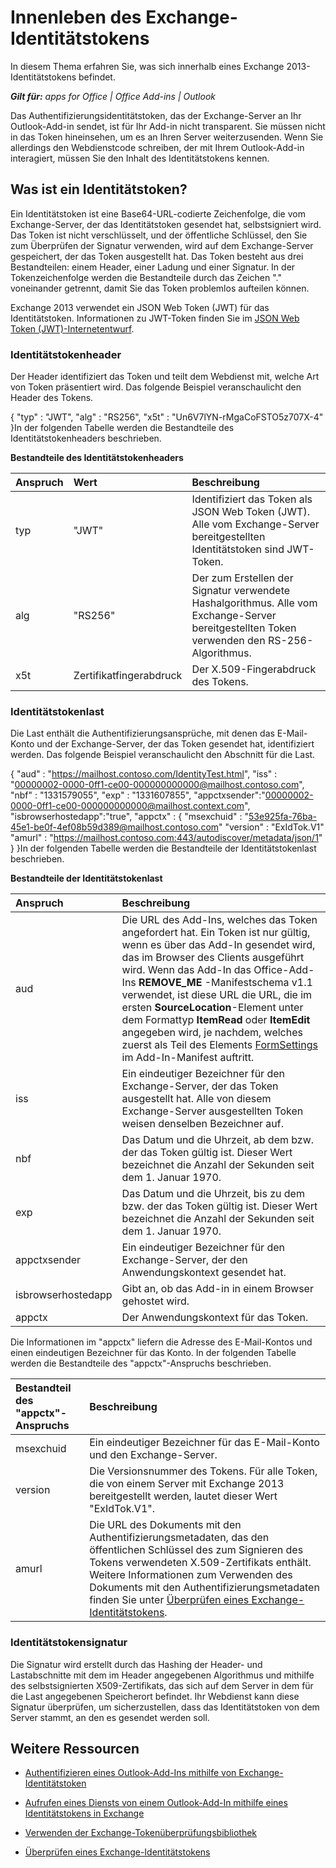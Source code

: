 
# Innenleben des Exchange-Identitätstokens
In diesem Thema erfahren Sie, was sich innerhalb eines Exchange 2013-Identitätstokens befindet.

 _**Gilt für:** apps for Office | Office Add-ins | Outlook_

Das Authentifizierungsidentitätstoken, das der Exchange-Server an Ihr Outlook-Add-in sendet, ist für Ihr Add-in nicht transparent. Sie müssen nicht in das Token hineinsehen, um es an Ihren Server weiterzusenden. Wenn Sie allerdings den Webdienstcode schreiben, der mit Ihrem Outlook-Add-in interagiert, müssen Sie den Inhalt des Identitätstokens kennen.

## Was ist ein Identitätstoken?


Ein Identitätstoken ist eine Base64-URL-codierte Zeichenfolge, die vom Exchange-Server, der das Identitätstoken gesendet hat, selbstsigniert wird. Das Token ist nicht verschlüsselt, und der öffentliche Schlüssel, den Sie zum Überprüfen der Signatur verwenden, wird auf dem Exchange-Server gespeichert, der das Token ausgestellt hat. Das Token besteht aus drei Bestandteilen: einem Header, einer Ladung und einer Signatur. In der Tokenzeichenfolge werden die Bestandteile durch das Zeichen "." voneinander getrennt, damit Sie das Token problemlos aufteilen können.

Exchange 2013 verwendet ein JSON Web Token (JWT) für das Identitätstoken. Informationen zu JWT-Token finden Sie im [JSON Web Token (JWT)-Internetentwurf](http://self-issued.info/docs/draft-goland-json-web-token-00.mdl).


### Identitätstokenheader

Der Header identifiziert das Token und teilt dem Webdienst mit, welche Art von Token präsentiert wird. Das folgende Beispiel veranschaulicht den Header des Tokens.

{ "typ" : "JWT", "alg" : "RS256", "x5t" : "Un6V7lYN-rMgaCoFSTO5z707X-4" }In der folgenden Tabelle werden die Bestandteile des Identitätstokenheaders beschrieben.


**Bestandteile des Identitätstokenheaders**


|**Anspruch**|**Wert**|**Beschreibung**|
|:-----|:-----|:-----|
|typ|"JWT"|Identifiziert das Token als JSON Web Token (JWT). Alle vom Exchange-Server bereitgestellten Identitätstoken sind JWT-Token.|
|alg|"RS256"|Der zum Erstellen der Signatur verwendete Hashalgorithmus. Alle vom Exchange-Server bereitgestellten Token verwenden den RS-256-Algorithmus.|
|x5t|Zertifikatfingerabdruck|Der X.509-Fingerabdruck des Tokens.|

### Identitätstokenlast

Die Last enthält die Authentifizierungsansprüche, mit denen das E-Mail-Konto und der Exchange-Server, der das Token gesendet hat, identifiziert werden. Das folgende Beispiel veranschaulicht den Abschnitt für die Last.

{ "aud" : "https://mailhost.contoso.com/IdentityTest.html", "iss" : "00000002-0000-0ff1-ce00-000000000000@mailhost.contoso.com", "nbf" : "1331579055", "exp" : "1331607855", "appctxsender":"00000002-0000-0ff1-ce00-000000000000@mailhost.context.com", "isbrowserhostedapp":"true", "appctx" : { "msexchuid" : "53e925fa-76ba-45e1-be0f-4ef08b59d389@mailhost.contoso.com" "version" : "ExIdTok.V1" "amurl" : "https://mailhost.contoso.com:443/autodiscover/metadata/json/1" } }In der folgenden Tabelle werden die Bestandteile der Identitätstokenlast beschrieben.


**Bestandteile der Identitätstokenlast**


|**Anspruch**|**Beschreibung**|
|:-----|:-----|
|aud|Die URL des Add-Ins, welches das Token angefordert hat. Ein Token ist nur gültig, wenn es über das Add-In gesendet wird, das im Browser des Clients ausgeführt wird. Wenn das Add-In das Office-Add-Ins **REMOVE_ME** -Manifestschema v1.1 verwendet, ist diese URL die URL, die im ersten **SourceLocation**-Element unter dem Formattyp  **ItemRead** oder **ItemEdit** angegeben wird, je nachdem, welches zuerst als Teil des Elements [FormSettings](http://msdn.microsoft.com/de-de/library/0d1a311d-939d-78c1-e968-89ddf7ebc4b4%28Office.15%29.aspx) im Add-In-Manifest auftritt.|
|iss|Ein eindeutiger Bezeichner für den Exchange-Server, der das Token ausgestellt hat. Alle von diesem Exchange-Server ausgestellten Token weisen denselben Bezeichner auf.|
|nbf|Das Datum und die Uhrzeit, ab dem bzw. der das Token gültig ist. Dieser Wert bezeichnet die Anzahl der Sekunden seit dem 1. Januar 1970. |
|exp|Das Datum und die Uhrzeit, bis zu dem bzw. der das Token gültig ist. Dieser Wert bezeichnet die Anzahl der Sekunden seit dem 1. Januar 1970.|
|appctxsender|Ein eindeutiger Bezeichner für den Exchange-Server, der den Anwendungskontext gesendet hat.|
|isbrowserhostedapp|Gibt an, ob das Add-in in einem Browser gehostet wird.|
|appctx|Der Anwendungskontext für das Token. |
Die Informationen im "appctx" liefern die Adresse des E-Mail-Kontos und einen eindeutigen Bezeichner für das Konto. In der folgenden Tabelle werden die Bestandteile des "appctx"-Anspruchs beschrieben.



|**Bestandteil des "appctx"-Anspruchs**|**Beschreibung**|
|:-----|:-----|
|msexchuid|Ein eindeutiger Bezeichner für das E-Mail-Konto und den Exchange-Server.|
|version|Die Versionsnummer des Tokens. Für alle Token, die von einem Server mit Exchange 2013 bereitgestellt werden, lautet dieser Wert "ExIdTok.V1".|
|amurl|Die URL des Dokuments mit den Authentifizierungsmetadaten, das den öffentlichen Schlüssel des zum Signieren des Tokens verwendeten X.509-Zertifikats enthält. Weitere Informationen zum Verwenden des Dokuments mit den Authentifizierungsmetadaten finden Sie unter [Überprüfen eines Exchange-Identitätstokens](8503a3e8-458a-4a4e-9e95-65cd7bb1954d.md).|

### Identitätstokensignatur

Die Signatur wird erstellt durch das Hashing der Header- und Lastabschnitte mit dem im Header angegebenen Algorithmus und mithilfe des selbstsignierten X509-Zertifikats, das sich auf dem Server in dem für die Last angegebenen Speicherort befindet. Ihr Webdienst kann diese Signatur überprüfen, um sicherzustellen, dass das Identitätstoken von dem Server stammt, an den es gesendet werden soll.


## Weitere Ressourcen



- [Authentifizieren eines Outlook-Add-Ins mithilfe von Exchange-Identitätstoken](c0520a1e-d9ba-495a-a99f-6816d7d2a23e.md)
    
- [Aufrufen eines Diensts von einem Outlook-Add-In mithilfe eines Identitätstokens in Exchange](15c1a27e-6a75-411b-bf56-046d0eba3b48.md)
    
- [Verwenden der Exchange-Tokenüberprüfungsbibliothek](f7f4813a-3b2d-47bb-bf93-71b64620a56b.md)
    
- [Überprüfen eines Exchange-Identitätstokens](8503a3e8-458a-4a4e-9e95-65cd7bb1954d.md)
    
